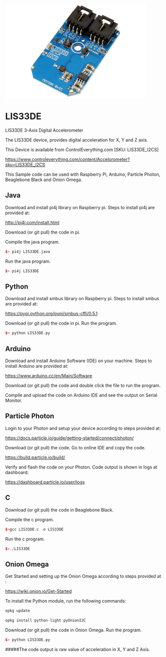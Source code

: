[![LIS33DE](LIS33DE_I2CS.png)](https://www.controleverything.com/content/Accelorometer?sku=LIS33DE_I2CS)
# LIS33DE
LIS33DE 3-Axis Digital Accelerometer

The LIS33DE device, provides digital acceleration for X, Y and Z axis.

This Device is available from ControlEverything.com [SKU: LIS33DE_I2CS]

https://www.controleverything.com/content/Accelorometer?sku=LIS33DE_I2CS

This Sample code can be used with Raspberry Pi, Arduino, Particle Photon, Beaglebone Black and Onion Omega.

## Java
Download and install pi4j library on Raspberry pi. Steps to install pi4j are provided at:

http://pi4j.com/install.html

Download (or git pull) the code in pi.

Compile the java program.
```cpp
$> pi4j LIS33DE.java
```

Run the java program.
```cpp
$> pi4j LIS33DE
```

## Python
Download and install smbus library on Raspberry pi. Steps to install smbus are provided at:

https://pypi.python.org/pypi/smbus-cffi/0.5.1

Download (or git pull) the code in pi. Run the program.

```cpp
$> python LIS33DE.py
```

## Arduino
Download and install Arduino Software (IDE) on your machine. Steps to install Arduino are provided at:

https://www.arduino.cc/en/Main/Software

Download (or git pull) the code and double click the file to run the program.

Compile and upload the code on Arduino IDE and see the output on Serial Monitor.


## Particle Photon

Login to your Photon and setup your device according to steps provided at:

https://docs.particle.io/guide/getting-started/connect/photon/

Download (or git pull) the code. Go to online IDE and copy the code.

https://build.particle.io/build/

Verify and flash the code on your Photon. Code output is shown in logs at dashboard:

https://dashboard.particle.io/user/logs


## C

Download (or git pull) the code in Beaglebone Black.

Compile the c program.
```cpp
$>gcc LIS33DE.c -o LIS33DE
```
Run the c program.
```cpp
$>./LIS33DE
```

## Onion Omega

Get Started and setting up the Onion Omega according to steps provided at :

https://wiki.onion.io/Get-Started

To install the Python module, run the following commands:
```cpp
opkg update
```
```cpp
opkg install python-light pyOnionI2C
```

Download (or git pull) the code in Onion Omega. Run the program.

```cpp
$> python LIS33DE.py
```

#####The code output is raw value of acceleration in X, Y and Z Axis.
